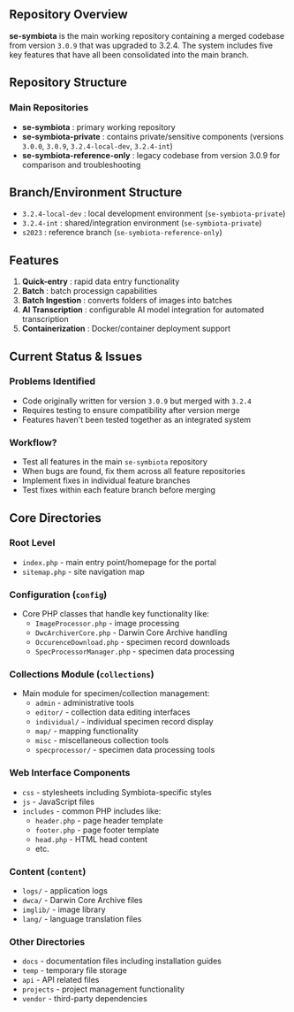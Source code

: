 ## Repository Overview
**se-symbiota** is the main working repository containing a merged codebase from version `3.0.9` that was upgraded to 3.2.4. The system includes five key features that have all been consolidated into the main branch. 

## Repository Structure

### Main Repositories
- **se-symbiota** : primary working repository
- **se-symbiota-private** : contains private/sensitive components (versions `3.0.0`, `3.0.9`, `3.2.4-local-dev`, `3.2.4-int`)
- **se-symbiota-reference-only** : legacy codebase from version 3.0.9 for comparison and troubleshooting

## Branch/Environment Structure
- `3.2.4-local-dev` : local development environment (`se-symbiota-private`)
- `3.2.4-int` : shared/integration environment (`se-symbiota-private`)
- `s2023` : reference branch (`se-symbiota-reference-only`)

## Features
1. **Quick-entry** : rapid data entry functionality
2. **Batch** : batch processign capabilities
3. **Batch Ingestion** : converts folders of images into batches
4. **AI Transcription** : configurable AI model integration for automated transcription
5. **Containerization** : Docker/container deployment support

## Current Status & Issues

### Problems Identified
- Code originally written for version `3.0.9` but merged with `3.2.4`
- Requires testing to ensure compatibility after version merge
- Features haven't been tested together as an integrated system

### Workflow?
- Test all features in the main `se-symbiota` repository
- When bugs are found, fix them across all feature repositories
- Implement fixes in individual feature branches
- Test fixes within each feature branch before merging

## Core Directories

### Root Level
- `index.php` - main entry point/homepage for the portal
- `sitemap.php` - site navigation map

### Configuration (`config`)
- Core PHP classes that handle key functionality like:
  - `ImageProcessor.php` - image processing
  - `DwcArchiverCore.php` - Darwin Core Archive handling
  - `OccurenceDownload.php` - specimen record downloads
  - `SpecProcessorManager.php` - specimen data processing

### Collections Module (`collections`)
- Main module for specimen/collection management:
  - `admin` - administrative tools
  - `editor/` - collection data editing interfaces
  - `individual/` - individual specimen record display
  - `map/` - mapping functionality
  - `misc` - miscellaneous collection tools
  - `specprocessor/` - specimen data processing tools

### Web Interface Components
- `css` - stylesheets including Symbiota-specific styles
- `js` - JavaScript files
- `includes` - common PHP includes like:
  - `header.php` - page header template
  - `footer.php` - page footer template
  - `head.php` - HTML head content
  - etc.

### Content (`content`)
- `logs/` - application logs
- `dwca/` - Darwin Core Archive files
- `imglib/` - image library
- `lang/` - language translation files

### Other Directories
- `docs` - documentation files including installation guides
- `temp` - temporary file storage
- `api` - API related files
- `projects` - project management functionality
- `vendor` - third-party dependencies
